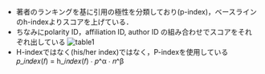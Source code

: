 - 著者のランキングを基に引用の極性を分類しており(p-index)，ベースラインのh-indexよりスコアを上げている．
- ちなみにpolarity ID，affiliation ID, author ID の組み合わせでスコアをそれぞれ出している
![table1](../image/001.png)
- H-indexではなく(his/her index)ではなく，P-indexを使用している𝑝_𝑖𝑛𝑑𝑒𝑥(𝑓) = h_𝑖𝑛𝑑𝑒𝑥(𝑓) ∙ 𝑝^α ∙ 𝑛^β